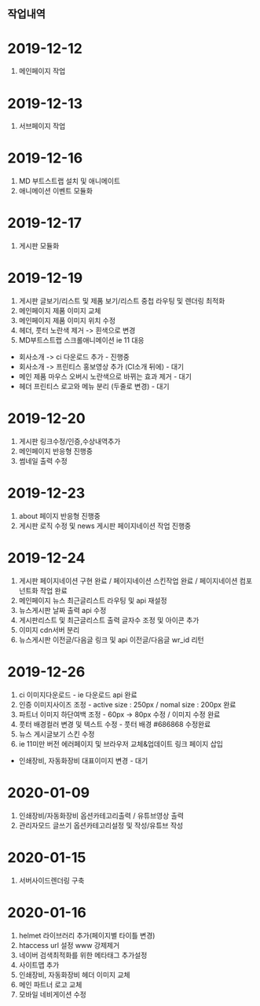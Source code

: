 ## 작업내역

# 2019-12-12
1. 메인페이지 작업

# 2019-12-13
1. 서브페이지 작업

# 2019-12-16
1. MD 부트스트랩 설치 및 애니메이트
2. 애니메이션 이벤트 모듈화

# 2019-12-17
1. 게시판 모듈화

# 2019-12-19
1. 게시판 글보기/리스트 및 제품 보기/리스트 중첩 라우팅 및 렌더링 최적화
2. 메인페이지 제품 이미지 교체
3. 메인페이지 제품 이미지 위치 수정
4. 헤더, 풋터 노란색 제거 -> 흰색으로 변경
5. MD부트스트랩 스크롤애니메이션 ie 11 대응
- 회사소개 -> ci 다운로드 추가 - 진행중
- 회사소개 -> 프린티스 홍보영상 추가 (CI소개 뒤에) - 대기
- 메인 제품 마우스 오버시 노란색으로 바뀌는 효과 제거 - 대기 
- 헤더 프린티스 로고와 메뉴 분리 (두줄로 변경) - 대기

# 2019-12-20
1. 게시판 링크수정/인증,수상내역추가
2. 메인페이지 반응형 진행중
3. 썸네일 출력 수정

# 2019-12-23
1. about 페이지 반응형 진행중
2. 게시판 로직 수정 및 news 게시판 페이지네이션 작업 진행중

# 2019-12-24
1. 게시판 페이지네이션 구현 완료 / 페이지네이션 스킨작업 완료 / 페이지네이션 컴포넌트화 작업 완료
2. 메인페이지 뉴스 최근글리스트 라우팅 및 api 재설정
3. 뉴스게시판 날짜 출력 api 수정
4. 게시판리스트 및 최근글리스트 출력 글자수 조정 및 아이콘 추가
5. 이미지 cdn서버 분리
6. 뉴스게시판 이전글/다음글 링크 및 api 이전글/다음글 wr_id 리턴

# 2019-12-26
1. ci 이미지다운로드 - ie 다운로드 api 완료
2. 인증 이미지사이즈 조정 - active size : 250px / nomal size : 200px 완료
3. 파트너 이미지 하단여백 조정 - 60px -> 80px 수정 / 이미지 수정 완료
4. 풋터 배경컬러 변경 및 텍스트 수정 - 풋터 배경 #686868 수정완료
5. 뉴스 게시글보기 스킨 수정
6. ie 11미만 버전 에러페이지 및 브라우저 교체&업데이트 링크 페이지 삽입
- 인쇄장비, 자동화장비 대표이미지 변경 - 대기

# 2020-01-09
1. 인쇄장비/자동화장비 옵션카테고리출력 / 유튜브영상 출력
2. 관리자모드 글쓰기 옵션카테고리설정 및 작성/유튜브 작성

# 2020-01-15
1. 서버사이드렌더링 구축

# 2020-01-16
1. helmet 라이브러리 추가(페이지별 타이틀 변경)
2. htaccess url 설정 www 강제제거 
3. 네이버 검색최적화를 위한 메타태그 추가설정
4. 사이트맵 추가
5. 인쇄장비, 자동화장비 헤더 이미지 교체
6. 메인 파트너 로고 교체
7. 모바일 네비게이션 수정